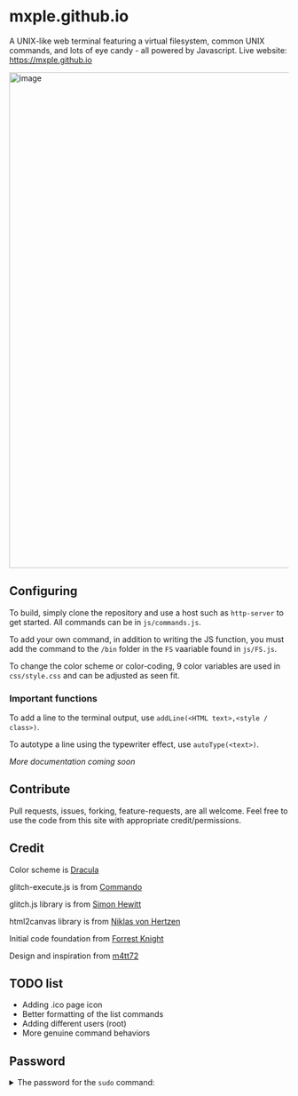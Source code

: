 # mxple.github.io
A UNIX-like web terminal featuring a virtual filesystem, common UNIX commands, and lots of eye candy - all powered by Javascript. Live website: https://mxple.github.io

<img width="893" alt="image" src="https://user-images.githubusercontent.com/83033020/178164741-47708790-aacf-4e9d-bd00-eca22c5dc611.png">


## Configuring
To build, simply clone the repository and use a host such as `http-server` to get started. All commands can be in `js/commands.js`. 

To add your own command, in addition to writing the JS function, you must add the command to the `/bin` folder in the `FS` vaariable found in `js/FS.js`.

To change the color scheme or color-coding, 9 color variables are used in `css/style.css` and can be adjusted as seen fit.

### Important functions
To add a line to the terminal output, use `addLine(<HTML text>,<style / class>)`.

To autotype a line using the typewriter effect, use `autoType(<text>)`.


*More documentation coming soon*

## Contribute
Pull requests, issues, forking, feature-requests, are all welcome. Feel free to use the code from this site with appropriate credit/permissions.

## Credit
Color scheme is [Dracula](https://github.com/dracula/dracula-theme)

glitch-execute.js is from [Commando](https://github.com/commodo/glitch-animation-effect)

glitch.js library is from [Simon Hewitt](https://github.com/sjhewitt/glitch.js)

html2canvas library is from [Niklas von Hertzen](https://github.com/niklasvh/html2canvas)

Initial code foundation from [Forrest Knight](https://github.com/ForrestKnight)

Design and inspiration from [m4tt72](https://github.com/m4tt72/terminal)

## TODO list
- Adding .ico page icon
- Better formatting of the list commands
- Adding different users (root)
- More genuine command behaviors 

## Password
<details> 
  <summary>The password for the <code>sudo</code> command: </summary>
   strawberry 
</details>
